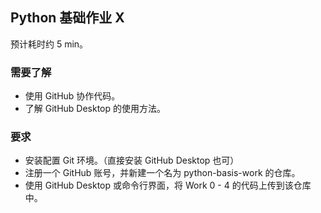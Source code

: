 ## Python 基础作业 X

预计耗时约 5 min。

### 需要了解

- 使用 GitHub 协作代码。
- 了解 GitHub Desktop 的使用方法。

### 要求

- 安装配置 Git 环境。（直接安装 GitHub Desktop 也可）
- 注册一个 GitHub 账号，并新建一个名为 python-basis-work 的仓库。
- 使用 GitHub Desktop 或命令行界面，将 Work 0 - 4 的代码上传到该仓库中。
